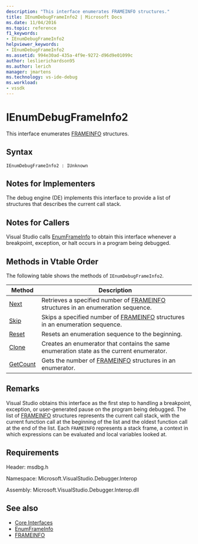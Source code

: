 ```yaml
---
description: "This interface enumerates FRAMEINFO structures."
title: IEnumDebugFrameInfo2 | Microsoft Docs
ms.date: 11/04/2016
ms.topic: reference
f1_keywords:
- IEnumDebugFrameInfo2
helpviewer_keywords:
- IEnumDebugFrameInfo2
ms.assetid: 994e30ad-435a-4f9e-9272-d96d9e01099c
author: leslierichardson95
ms.author: lerich
manager: jmartens
ms.technology: vs-ide-debug
ms.workload:
- vssdk
---
```

# IEnumDebugFrameInfo2
This interface enumerates [FRAMEINFO](../../../extensibility/debugger/reference/frameinfo.md) structures.

## Syntax

```
IEnumDebugFrameInfo2 : IUnknown
```

## Notes for Implementers
 The debug engine (DE) implements this interface to provide a list of structures that describes the current call stack.

## Notes for Callers
 Visual Studio calls [EnumFrameInfo](../../../extensibility/debugger/reference/idebugthread2-enumframeinfo.md) to obtain this interface whenever a breakpoint, exception, or halt occurs in a program being debugged.

## Methods in Vtable Order
 The following table shows the methods of `IEnumDebugFrameInfo2`.

|Method|Description|
|------------|-----------------|
|[Next](../../../extensibility/debugger/reference/ienumdebugframeinfo2-next.md)|Retrieves a specified number of [FRAMEINFO](../../../extensibility/debugger/reference/frameinfo.md) structures in an enumeration sequence.|
|[Skip](../../../extensibility/debugger/reference/ienumdebugframeinfo2-skip.md)|Skips a specified number of [FRAMEINFO](../../../extensibility/debugger/reference/frameinfo.md) structures in an enumeration sequence.|
|[Reset](../../../extensibility/debugger/reference/ienumdebugframeinfo2-reset.md)|Resets an enumeration sequence to the beginning.|
|[Clone](../../../extensibility/debugger/reference/ienumdebugframeinfo2-clone.md)|Creates an enumerator that contains the same enumeration state as the current enumerator.|
|[GetCount](../../../extensibility/debugger/reference/ienumdebugframeinfo2-getcount.md)|Gets the number of [FRAMEINFO](../../../extensibility/debugger/reference/frameinfo.md) structures in an enumerator.|

## Remarks
 Visual Studio obtains this interface as the first step to handling a breakpoint, exception, or user-generated pause on the program being debugged. The list of [FRAMEINFO](../../../extensibility/debugger/reference/frameinfo.md) structures represents the current call stack, with the current function call at the beginning of the list and the oldest function call at the end of the list. Each `FRAMEINFO` represents a stack frame, a context in which expressions can be evaluated and local variables looked at.

## Requirements
 Header: msdbg.h

 Namespace: Microsoft.VisualStudio.Debugger.Interop

 Assembly: Microsoft.VisualStudio.Debugger.Interop.dll

## See also
- [Core Interfaces](../../../extensibility/debugger/reference/core-interfaces.md)
- [EnumFrameInfo](../../../extensibility/debugger/reference/idebugthread2-enumframeinfo.md)
- [FRAMEINFO](../../../extensibility/debugger/reference/frameinfo.md)
